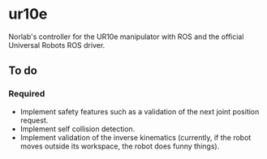 # ur10e
Norlab's controller for the UR10e manipulator with ROS and the official Universal Robots ROS driver.

## To do
### Required
- Implement safety features such as a validation of the next joint position request.
- Implement self collision detection.
- Implement validation of the inverse kinematics (currently, if the robot moves outside its workspace, the robot does funny things).


